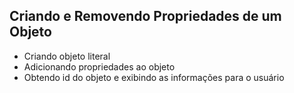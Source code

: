 ## Criando e Removendo Propriedades de um Objeto  

- Criando objeto literal
- Adicionando propriedades ao objeto
- Obtendo id do objeto e exibindo as informações para o usuário
